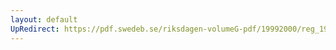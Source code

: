 ```yaml
---
layout: default
UpRedirect: https://pdf.swedeb.se/riksdagen-volumeG-pdf/19992000/reg_19992000/reg_19992000_0501.pdf
---
```

